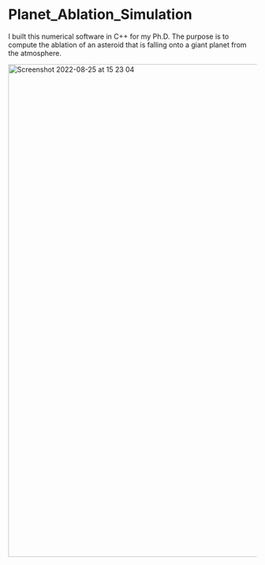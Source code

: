 # Planet_Ablation_Simulation
I built this numerical software in C++ for my Ph.D. 
The purpose is to compute the ablation of an asteroid that is falling onto a giant planet from the atmosphere. 

<img width="999" alt="Screenshot 2022-08-25 at 15 23 04" src="https://user-images.githubusercontent.com/32271546/186676482-f3aa8536-7b57-407d-87ce-c88180ad28e0.png">
